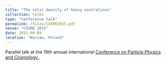 ```yaml
---
title: "The relic density of heavy neutralinos"
collection: talks
type: "Conference talk"
permalink: /files/COSMO2015.pdf
venue: "COSMO 2015"
date: 2015-09-09
location: "Warsaw, Poland"
---
```


Parallel talk at the 19th annual international [Conference on Particle Physics and Cosmology ](http://cosmo15.ncbj.gov.pl).
